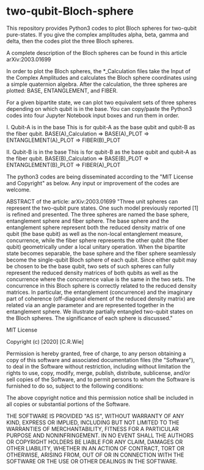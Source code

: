 # two-qubit-Bloch-sphere
This repository provides Python3 codes to plot Bloch spheres for two-qubit pure-states. 
If you give the complex amplitudes alpha, beta, gamma and delta, then the codes plot the three Bloch spheres.

A complete description of the Bloch spheres can be found in this article arXiv:2003.01699

In order to plot the Bloch spheres, the *_Calculation files take the Input of the Complex Amplitudes and calculates the Bloch sphere coordinates using a simple quaternion algebra. After the calculation, the three spheres are plotted:  BASE, ENTANGLEMENT, and FIBER.

For a given bipartite state, we can plot two equivalent sets of three spheres depending on which qubit is in the base.
You can copy/paste the Python3 codes into four Jupyter Notebook input boxes and run them in order.

I.  Qubit-A is in the base
This is for qubit-A as the base qubit and qubit-B as the fiber qubit.
BASE(A)_Calculation => BASE(A)_PLOT => ENTANGLEMENT(A)_PLOT => FIBER(B)_PLOT


II. Qubit-B is in the base
This is for qubit-B as the base qubit and qubit-A as the fiber qubit.
BASE(B)_Calculation => BASE(B)_PLOT => ENTANGLEMENT(B)_PLOT => FIBER(A)_PLOT

The python3 codes are being disseminated according to the "MIT License and Copyright" as below.  Any input or improvement of the codes are welcome.

ABSTRACT of the article:  arXiv:2003.01699
"Three unit spheres can represent the two-qubit pure states. One such model previously reported [1] is refined and presented. The three spheres are named the base sphere, entanglement sphere and fiber sphere. The base sphere and the entanglement sphere represent both the reduced density matrix of one qubit (the base qubit) as well as the non-local entanglement measure, concurrence, while the fiber sphere represents the other qubit (the fiber qubit) geometrically under a local unitary operation. When the bipartite state becomes separable, the base sphere and the fiber sphere seamlessly become the single-qubit Bloch sphere of each qubit. Since either qubit may be chosen to be the base qubit, two sets of such spheres can fully represent the reduced density matrices of both qubits as well as the concurrence where the concurrence value is the same in the two sets. The concurrence in this Bloch sphere is correctly related to the reduced density matrices. In particular, the entanglement (concurrence) and the imaginary part of coherence (off-diagonal element of the reduced density matrix) are related via an angle parameter and are represented together in the entanglement sphere. We illustrate partially entangled two-qubit states on the Bloch spheres. The significance of each sphere is discussed."

MIT License

Copyright (c) [2020] [C.R.Wie]

Permission is hereby granted, free of charge, to any person obtaining a copy
of this software and associated documentation files (the "Software"), to deal
in the Software without restriction, including without limitation the rights
to use, copy, modify, merge, publish, distribute, sublicense, and/or sell
copies of the Software, and to permit persons to whom the Software is
furnished to do so, subject to the following conditions:

The above copyright notice and this permission notice shall be included in all
copies or substantial portions of the Software.

THE SOFTWARE IS PROVIDED "AS IS", WITHOUT WARRANTY OF ANY KIND, EXPRESS OR
IMPLIED, INCLUDING BUT NOT LIMITED TO THE WARRANTIES OF MERCHANTABILITY,
FITNESS FOR A PARTICULAR PURPOSE AND NONINFRINGEMENT. IN NO EVENT SHALL THE
AUTHORS OR COPYRIGHT HOLDERS BE LIABLE FOR ANY CLAIM, DAMAGES OR OTHER
LIABILITY, WHETHER IN AN ACTION OF CONTRACT, TORT OR OTHERWISE, ARISING FROM,
OUT OF OR IN CONNECTION WITH THE SOFTWARE OR THE USE OR OTHER DEALINGS IN THE
SOFTWARE.
